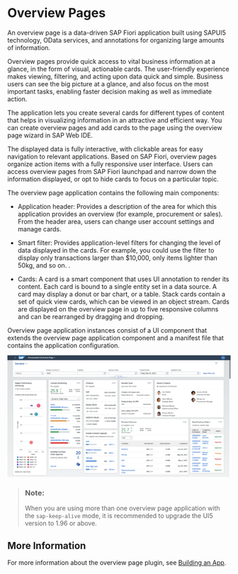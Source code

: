 <!-- loioc64ef8c6c65d4effbfd512e9c9aa5044 -->

# Overview Pages

An overview page is a data-driven SAP Fiori application built using SAPUI5 technology, OData services, and annotations for organizing large amounts of information.

Overview pages provide quick access to vital business information at a glance, in the form of visual, actionable cards. The user-friendly experience makes viewing, filtering, and acting upon data quick and simple. Business users can see the big picture at a glance, and also focus on the most important tasks, enabling faster decision making as well as immediate action.

The application lets you create several cards for different types of content that helps in visualizing information in an attractive and efficient way. You can create overview pages and add cards to the page using the overview page wizard in SAP Web IDE.

The displayed data is fully interactive, with clickable areas for easy navigation to relevant applications. Based on SAP Fiori, overview pages organize action items with a fully responsive user interface. Users can access overview pages from SAP Fiori launchpad and narrow down the information displayed, or opt to hide cards to focus on a particular topic.

The overview page application contains the following main components:

-   Application header: Provides a description of the area for which this application provides an overview \(for example, procurement or sales\). From the header area, users can change user account settings and manage cards.

-   Smart filter: Provides application-level filters for changing the level of data displayed in the cards. For example, you could use the filter to display only transactions larger than $10,000, only items lighter than 50kg, and so on. .

-   Cards: A card is a smart component that uses UI annotation to render its content. Each card is bound to a single entity set in a data source. A card may display a donut or bar chart, or a table. Stack cards contain a set of quick view cards, which can be viewed in an object stream. Cards are displayed on the overview page in up to five responsive columns and can be rearranged by dragging and dropping.




Overview page application instances consist of a UI component that extends the overview page application component and a manifest file that contains the application configuration.

![](images/AnnotationOVP_faeb0bd.png)

> ### Note:  
> When you are using more than one overview page application with the `sap-keep-alive` mode, it is recommended to upgrade the UI5 version to 1.96 or above.



## More Information

For more information about the overview page plugin, see [Building an App](building-an-app-9834a0a.md). 

